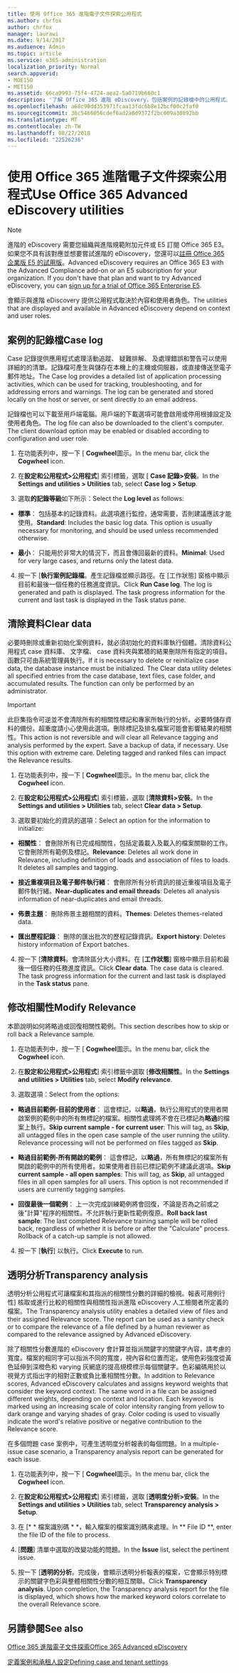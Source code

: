 ```yaml
---
title: 使用 Office 365 進階電子文件探索公用程式
ms.author: chrfox
author: chrfox
manager: laurawi
ms.date: 9/14/2017
ms.audience: Admin
ms.topic: article
ms.service: o365-administration
localization_priority: Normal
search.appverid:
- MOE150
- MET150
ms.assetid: 66ca9993-75f4-4724-aea2-5a0719b660c1
description: '了解 Office 365 進階 eDiscovery，包括案例的記錄檔中的公用程式、 清除資料、 處理錯誤、 修改相關性及透明度分析。  '
ms.openlocfilehash: a68c98dd353971fcaa13fdc6b8e12bcf00c2faf0
ms.sourcegitcommit: 36c5466056cdef6ad2a8d9372f2bc009a30892bb
ms.translationtype: MT
ms.contentlocale: zh-TW
ms.lasthandoff: 08/27/2018
ms.locfileid: "22526236"
---
```

# <a name="use-office-365-advanced-ediscovery-utilities"></a><span data-ttu-id="64f43-103">使用 Office 365 進階電子文件探索公用程式</span><span class="sxs-lookup"><span data-stu-id="64f43-103">Use Office 365 Advanced eDiscovery utilities</span></span>

> [!NOTE]
> <span data-ttu-id="64f43-p101">進階的 eDiscovery 需要您組織與進階規範附加元件或 E5 訂閱 Office 365 E3。如果您不具有該對應並想要嘗試進階的 eDiscovery，您還可以[註冊 Office 365 企業版 E5 的試用版](https://go.microsoft.com/fwlink/p/?LinkID=698279)。</span><span class="sxs-lookup"><span data-stu-id="64f43-p101">Advanced eDiscovery requires an Office 365 E3 with the Advanced Compliance add-on or an E5 subscription for your organization. If you don't have that plan and want to try Advanced eDiscovery, you can [sign up for a trial of Office 365 Enterprise E5](https://go.microsoft.com/fwlink/p/?LinkID=698279).</span></span> 
  
<span data-ttu-id="64f43-106">會顯示與進階 eDiscovery 提供公用程式取決於內容和使用者角色。</span><span class="sxs-lookup"><span data-stu-id="64f43-106">The utilities that are displayed and available in Advanced eDiscovery depend on context and user roles.</span></span>
  
## <a name="case-log"></a><span data-ttu-id="64f43-107">案例的記錄檔</span><span class="sxs-lookup"><span data-stu-id="64f43-107">Case log</span></span>

<span data-ttu-id="64f43-p102">Case 記錄提供應用程式處理活動追蹤、 疑難排解、 及處理錯誤和警告可以使用詳細的的清單。記錄檔可產生與儲存在本機上的主機或伺服器，或直接傳送至電子郵件地址。</span><span class="sxs-lookup"><span data-stu-id="64f43-p102">The Case log provides a detailed list of application processing activities, which can be used for tracking, troubleshooting, and for addressing errors and warnings. The log can be generated and stored locally on the host or server, or sent directly to an email address.</span></span>
  
<span data-ttu-id="64f43-p103">記錄檔也可以下載至用戶端電腦。用戶端的下載選項可能會啟用或停用根據設定及使用者角色。</span><span class="sxs-lookup"><span data-stu-id="64f43-p103">The log file can also be downloaded to the client's computer. The client download option may be enabled or disabled according to configuration and user role.</span></span>
  
1. <span data-ttu-id="64f43-112">在功能表列中，按一下 [ **Cogwheel**圖示。</span><span class="sxs-lookup"><span data-stu-id="64f43-112">In the menu bar, click the **Cogwheel** icon.</span></span> 
    
2. <span data-ttu-id="64f43-113">在**設定和公用程式\>公用程式**] 索引標籤，選取 [ **Case 記錄\>安裝**。</span><span class="sxs-lookup"><span data-stu-id="64f43-113">In the **Settings and utilities \> Utilities** tab, select **Case log \> Setup**.</span></span>
    
3. <span data-ttu-id="64f43-114">選取**的記錄等級**如下所示：</span><span class="sxs-lookup"><span data-stu-id="64f43-114">Select the **Log level** as follows:</span></span> 
    
  - <span data-ttu-id="64f43-p104">**標準**： 包括基本的記錄資料。此選項進行監控，通常需要，否則建議應該才能使用。</span><span class="sxs-lookup"><span data-stu-id="64f43-p104">**Standard**: Includes the basic log data. This option is usually necessary for monitoring, and should be used unless recommended otherwise.</span></span>
    
  - <span data-ttu-id="64f43-117">**最小**： 只能用於非常大的情況下，而且會傳回最新的資料。</span><span class="sxs-lookup"><span data-stu-id="64f43-117">**Minimal**: Used for very large cases, and returns only the latest data.</span></span>
    
4. <span data-ttu-id="64f43-p105">按一下 [**執行案例記錄檔**。產生記錄檔並顯示路徑。在 [工作狀態] 窗格中顯示目前和最後一個任務的任務進度資訊。</span><span class="sxs-lookup"><span data-stu-id="64f43-p105">Click **Run Case log**. The log is generated and path is displayed. The task progress information for the current and last task is displayed in the Task status pane.</span></span>
    
## <a name="clear-data"></a><span data-ttu-id="64f43-121">清除資料</span><span class="sxs-lookup"><span data-stu-id="64f43-121">Clear data</span></span>

<span data-ttu-id="64f43-p106">必要時刪除或重新初始化案例資料，就必須初始化的資料庫執行個體。清除資料公用程式 case 資料庫、 文字檔、 case 資料夾與累積的結果刪除所有指定的項目。函數只可由系統管理員執行。</span><span class="sxs-lookup"><span data-stu-id="64f43-p106">If it is necessary to delete or reinitialize case data, the database instance must be initialized. The Clear data utility deletes all specified entries from the case database, text files, case folder, and accumulated results. The function can only be performed by an administrator.</span></span>
  
> [!IMPORTANT]
> <span data-ttu-id="64f43-p107">此巨集指令可逆並不會清除所有的相關性標記和專家所執行的分析。必要時儲存資料的備份。超重度請小心使用此選項。刪除標記及排名檔案可能會影響結果的相關性。</span><span class="sxs-lookup"><span data-stu-id="64f43-p107">This action is not reversible and will clear all Relevance tagging and analysis performed by the expert. Save a backup of data, if necessary. Use this option with extreme care. Deleting tagged and ranked files can impact the Relevance results.</span></span> 
  
1. <span data-ttu-id="64f43-129">在功能表列中，按一下 [ **Cogwheel**圖示。</span><span class="sxs-lookup"><span data-stu-id="64f43-129">In the menu bar, click the **Cogwheel** icon.</span></span> 
    
2. <span data-ttu-id="64f43-130">在**設定和公用程式\>公用程式**] 索引標籤，選取 [**清除資料\>安裝**。</span><span class="sxs-lookup"><span data-stu-id="64f43-130">In the **Settings and utilities \> Utilities** tab, select **Clear data \> Setup**.</span></span>
    
3. <span data-ttu-id="64f43-131">選取要初始化的資訊的選項：</span><span class="sxs-lookup"><span data-stu-id="64f43-131">Select an option for the information to initialize:</span></span>
    
  - <span data-ttu-id="64f43-p108">**相關性**： 會刪除所有已完成相關性，包括定義載入及載入的檔案關聯的工作。它會刪除所有範例及標記。</span><span class="sxs-lookup"><span data-stu-id="64f43-p108">**Relevance**: Deletes all work done in Relevance, including definition of loads and association of files to loads. It deletes all samples and tagging.</span></span>
    
  - <span data-ttu-id="64f43-134">**接近重複項目及電子郵件執行緒**： 會刪除所有分析資訊的接近重複項目及電子郵件執行緒。</span><span class="sxs-lookup"><span data-stu-id="64f43-134">**Near-duplicates and email threads**: Deletes all analysis information of near-duplicates and email threads.</span></span>
    
  - <span data-ttu-id="64f43-135">**佈景主題**： 刪除佈景主題相關的資料。</span><span class="sxs-lookup"><span data-stu-id="64f43-135">**Themes**: Deletes themes-related data.</span></span>
    
  - <span data-ttu-id="64f43-136">**匯出歷程記錄**： 刪除的匯出批次的歷程記錄資訊。</span><span class="sxs-lookup"><span data-stu-id="64f43-136">**Export history**: Deletes history information of Export batches.</span></span>
    
4. <span data-ttu-id="64f43-p109">按一下 [**清除資料**。會清除區分大小資料。在 [**工作狀態**] 窗格中顯示目前和最後一個任務的任務進度資訊。</span><span class="sxs-lookup"><span data-stu-id="64f43-p109">Click **Clear data**. The case data is cleared. The task progress information for the current and last task is displayed in the **Task status** pane.</span></span> 
    
## <a name="modify-relevance"></a><span data-ttu-id="64f43-140">修改相關性</span><span class="sxs-lookup"><span data-stu-id="64f43-140">Modify Relevance</span></span>

<span data-ttu-id="64f43-141">本節說明如何將略過或回復相關性範例。</span><span class="sxs-lookup"><span data-stu-id="64f43-141">This section describes how to skip or roll back a Relevance sample.</span></span>
  
1. <span data-ttu-id="64f43-142">在功能表列中，按一下 [ **Cogwheel**圖示。</span><span class="sxs-lookup"><span data-stu-id="64f43-142">In the menu bar, click the **Cogwheel** icon.</span></span> 
    
2. <span data-ttu-id="64f43-143">在**設定和公用程式\>公用程式**] 索引標籤中選取 [**修改相關性**。</span><span class="sxs-lookup"><span data-stu-id="64f43-143">In the **Settings and utilities \> Utilities** tab, select **Modify relevance**.</span></span>
    
3. <span data-ttu-id="64f43-144">選取選項：</span><span class="sxs-lookup"><span data-stu-id="64f43-144">Select from the options:</span></span> 
    
  - <span data-ttu-id="64f43-p110">**略過目前範例-目前的使用者**： 這會標記，以**略過**，執行公用程式的使用者開啟案例的範例中的所有無標記的檔案。相關性處理將不會在已標記為**略過**的檔案上執行。</span><span class="sxs-lookup"><span data-stu-id="64f43-p110">**Skip current sample - for current user**: This will tag, as **Skip**, all untagged files in the open case sample of the user running the utility. Relevance processing will not be performed on files tagged as **Skip**.</span></span>
    
  - <span data-ttu-id="64f43-p111">**略過目前範例-所有開啟的範例**： 這會標記，以**略過**，所有無標記的檔案所有開啟的範例中的所有使用者。如果使用者目前已標記範例不建議此選項。</span><span class="sxs-lookup"><span data-stu-id="64f43-p111">**Skip current sample - all open samples**: This will tag, as **Skip**, all untagged files in all open samples for all users. This option is not recommended if users are currently tagging samples.</span></span>
    
  - <span data-ttu-id="64f43-p112">**回復最後一個範例**： 上一次完成訓練範例將會回復，不論是否為之前或之後"計算"程序的相關性。不允許執行更新性範例復原。</span><span class="sxs-lookup"><span data-stu-id="64f43-p112">**Roll back last sample**: The last completed Relevance training sample will be rolled back, regardless of whether it is before or after the "Calculate" process. Rollback of a catch-up sample is not allowed.</span></span>
    
4. <span data-ttu-id="64f43-151">按一下 [**執行**] 以執行。</span><span class="sxs-lookup"><span data-stu-id="64f43-151">Click **Execute** to run.</span></span> 
    
## <a name="transparency-analysis"></a><span data-ttu-id="64f43-152">透明分析</span><span class="sxs-lookup"><span data-stu-id="64f43-152">Transparency analysis</span></span>

<span data-ttu-id="64f43-p113">透明分析公用程式可讓檔案和其指派的相關性分數的詳細的檢視。報表可用例行性] 核取或進行比較的相關性與相關性指派進階 eDiscovery 人工檢閱者所定義的檔案。</span><span class="sxs-lookup"><span data-stu-id="64f43-p113">The Transparency analysis utility enables a detailed view of files and their assigned Relevance score. The report can be used as a sanity check or to compare the relevance of a file defined by a human reviewer as compared to the relevance assigned by Advanced eDiscovery.</span></span> 
  
<span data-ttu-id="64f43-p114">除了相關性分數進階的 eDiscovery 會計算並指派關鍵字的關鍵字內容，請考慮的寬度。檔案的相同字可以指派不同的寬度，視內容和位置而定。使用色彩強度從黃色延伸到深橙色和 varying 灰網底的提高規模標示每個關鍵字。色彩編碼用於以視覺方式指出字的相對正數或負比重相關性分數。</span><span class="sxs-lookup"><span data-stu-id="64f43-p114">In addition to Relevance scores, Advanced eDiscovery calculates and assigns keyword weights that consider the keyword context. The same word in a file can be assigned different weights, depending on context and location. Each keyword is marked using an increasing scale of color intensity ranging from yellow to dark orange and varying shades of gray. Color coding is used to visually indicate the word's relative positive or negative contribution to the Relevance score.</span></span> 
  
<span data-ttu-id="64f43-159">在多個問題 case 案例中，可產生透明度分析報表的每個問題。</span><span class="sxs-lookup"><span data-stu-id="64f43-159">In a multiple-issue case scenario, a Transparency analysis report can be generated for each issue.</span></span>
  
1. <span data-ttu-id="64f43-160">在功能表列中，按一下 [ **Cogwheel**圖示。</span><span class="sxs-lookup"><span data-stu-id="64f43-160">In the menu bar, click the **Cogwheel** icon.</span></span> 
    
2. <span data-ttu-id="64f43-161">在**設定和公用程式\>公用程式**] 索引標籤，選取 [**透明度分析\>安裝**。</span><span class="sxs-lookup"><span data-stu-id="64f43-161">In the **Settings and utilities \> Utilities** tab, select **Transparency analysis \> Setup**.</span></span>
    
3. <span data-ttu-id="64f43-162">在 [* * 檔案識別碼 * *，輸入檔案的檔案識別碼來處理。</span><span class="sxs-lookup"><span data-stu-id="64f43-162">In ** File ID **, enter the file ID of the file to process.</span></span>
    
4. <span data-ttu-id="64f43-163">[**問題**] 清單中選取的改變功能的問題。</span><span class="sxs-lookup"><span data-stu-id="64f43-163">In the **Issue** list, select the pertinent issue.</span></span> 
    
5. <span data-ttu-id="64f43-p115">按一下 [**透明的分析**。完成後，會顯示透明分析報表的檔案，它會顯示特別標示的關鍵字色彩與整體相關性分數的相互關聯。</span><span class="sxs-lookup"><span data-stu-id="64f43-p115">Click **Transparency analysis**. Upon completion, the Transparency analysis report for the file is displayed, which shows how the marked keyword colors correlate to the overall Relevance score.</span></span>
    
## <a name="see-also"></a><span data-ttu-id="64f43-166">另請參閱</span><span class="sxs-lookup"><span data-stu-id="64f43-166">See also</span></span>

[<span data-ttu-id="64f43-167">Office 365 進階電子文件探索</span><span class="sxs-lookup"><span data-stu-id="64f43-167">Office 365 Advanced eDiscovery</span></span>](office-365-advanced-ediscovery.md)
  
[<span data-ttu-id="64f43-168">定義案例和承租人設定</span><span class="sxs-lookup"><span data-stu-id="64f43-168">Defining case and tenant settings</span></span>](define-case-and-tenant-settings-in-advanced-ediscovery.md)

